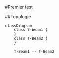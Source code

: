 #Premier test

##Topologie

```mermaid
classDiagram
    class T-Beam1 {
    }
    class T-Beam2 {
    }

    T-Beam1 -- T-Beam2
```